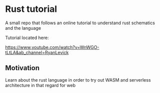 # Rust tutorial

A small repo that follows an online tutorial to understand rust schematics and the language

Tutorial located here:

https://www.youtube.com/watch?v=WnWGO-tLtLA&ab_channel=RyanLevick

## Motivation

Learn about the rust language in order to try out WASM and serverless architecture in that regard for web

